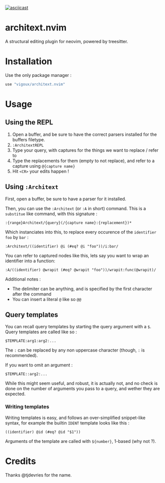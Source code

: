 [![asciicast](https://asciinema.org/a/357784.svg)](https://asciinema.org/a/357784)

# architext.nvim

A structural editing plugin for neovim, powered by treesitter.

# Installation

Use the only package manager :

```lua
use "vigoux/architext.nvim"
```

# Usage

## Using the REPL

1. Open a buffer, and be sure to have the correct parsers installed for the buffers filetype.
2. `:ArchitextREPL`
3. Type your query, with captures for the things we want to replace / refer to
4. Type the replacements for them (empty to not replace), and refer to a capture using `@{capture
   name}`
5. Hit `<CR>` your edits happen !

## Using `:Architext`

First, open a buffer, be sure to have a parser for it installed.

Then, you can use the `:Architext` (or `:A` in short) command.
This is a `substitue` like command, with this signature :
```
:{range}Architext/{query}(/{capture name}:{replacement})*
```

Which instanciates into this, to replace every occurence of the `identifier` `foo` by `bar` :

```
:Architext/((identifier) @i (#eq? @i "foo"))/i:bar/
```

You can refer to captured nodes like this, lets say you want to wrap an identifier into a function:

```
:A/((identifier) @wrapit (#eq? @wrapit "foo"))/wrapit:func(@wrapit)/
```

Additional notes :

- The delimiter can be anything, and is specified by the first character after the command
- You can insert a literal `@` like so `@@`

## Query templates

You can recall query templates by starting the query argument with a `$`.
Query templates are called like so :

```
$TEMPLATE:arg1:arg2:...
```

The `:` can be replaced by any non uppercase character (though, `:` is recommended).

If you want to omit an argument :

```
$TEMPLATE::arg2:...
```

While this might seem useful, and robust, it is actually not, and no check is done on the number of
arguments you pass to a query, and wether they are expected.

### Writing templates

Writing templates is easy, and follows an over-simplified snippet-like syntax, for example the
builtin `IDENT` template looks like this :

```
((identifier) @id (#eq? @id "$1"))
```

Arguments of the template are called with `${number}`, 1-based (why not ?).

# Credits

Thanks @tjdevries for the name.
